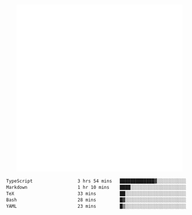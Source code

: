 <div align="center">
    <a href="https://konst.fish">
        <img src="https://raw.githubusercontent.com/konstfish/konstfish/master/fish.svg" alt="Logo" width="450"/>
    </a>
</div>

<!--START_SECTION:waka-->

```txt
TypeScript                 3 hrs 54 mins   █████████████▓░░░░░░░░░░░   54.59 %
Markdown                   1 hr 10 mins    ████░░░░░░░░░░░░░░░░░░░░░   16.42 %
TeX                        33 mins         ██░░░░░░░░░░░░░░░░░░░░░░░   07.91 %
Bash                       28 mins         █▓░░░░░░░░░░░░░░░░░░░░░░░   06.73 %
YAML                       23 mins         █▒░░░░░░░░░░░░░░░░░░░░░░░   05.52 %
```

<!--END_SECTION:waka-->
